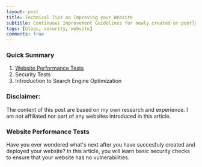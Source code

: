 ```yaml
---
layout: post
title: Technical Tips on Improving your Website
subtitle: Continuous Improvement Guidelines for newly created or poorly managed websites
tags: [blogs, security, website]
comments: true
---
```


### Quick Summary
1. [Website Performance Tests](#website-performance-tests)
2. Security Tests
3. Introduction to Search Engine Optimization

### Disclaimer:
The content of this post are based on my own research and experience. I am not affiliated nor part of any websites introduced in this article.

### Website Performance Tests

Have you ever wondered what's next after you have succesfuly created and deployed your website? In this article, you will learn basic security checks to ensure that your website has no vulnerabilities.
